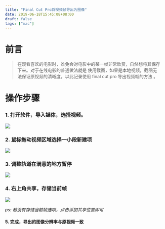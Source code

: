```yaml
---
title: "Final Cut Pro将视频帧导出为图像"
date: 2019-06-18T15:45:08+08:00
draft: false
tags: ["mac"]
---
```


# 前言

> 在观看喜欢的电影时，难免会对电影中的某一帧非常欣赏，自然想将其保存下来。对于在线电影的普通做法就是
> 使用截图，如果是本地视频，截图无法保证原视频的清晰度。以此记录使用 final cut pro 导出视频帧的方法
> 。

# 操作步骤

### 1. 打开软件，导入媒体，选择视频。

![](/images/2019-06-11-006tNbRwly1fxxdo1sri1g31gx0pbkht.gif)

### 2. 鼠标拖动视频区域选择一小段新建项

![](/images/2019-06-11-006tNbRwly1fxxdvazccej30l10gjapd.jpg)

### 3. 调整轨道在满意的地方暂停

![](/images/2019-06-11-006tNbRwly1fxxdwssgnhj312u0ok1kx.jpg)

### 4. 右上角共享，存储当前帧

![](/images/2019-06-11-006tNbRwly1fxxdy5ih9qj30cn0d1ac8.jpg)

_ps: 若没有存储当前帧选项，点击添加共享位置即可_

#### 5. 完成，导出的图像分辨率与原视频一致
